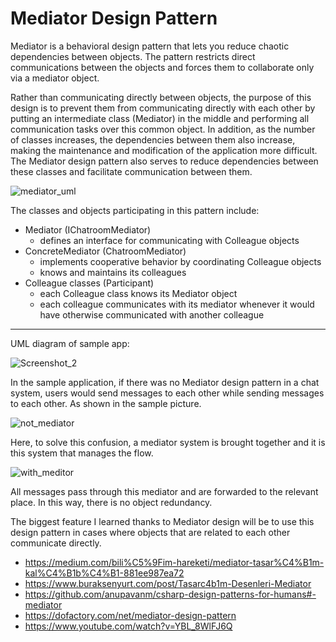 # Mediator Design Pattern

Mediator is a behavioral design pattern that lets you reduce chaotic dependencies between objects. The pattern restricts direct communications between the objects and forces them to collaborate only via a mediator object.

Rather than communicating directly between objects, the purpose of this design is to prevent them from communicating directly with each other by 
putting an intermediate class (Mediator) in the middle and performing all communication tasks over this common object. 
In addition, as the number of classes increases, the dependencies between them also increase, making the maintenance and modification of the application more difficult. 
The Mediator design pattern also serves to reduce dependencies between these classes and facilitate communication between them.


![mediator_uml](https://user-images.githubusercontent.com/29948990/234710267-4101c9c7-cba8-4c59-8a12-90b03d95d074.png)

The classes and objects participating in this pattern include:
* Mediator  (IChatroomMediator)
	* defines an interface for communicating with Colleague objects
* ConcreteMediator  (ChatroomMediator)
	* implements cooperative behavior by coordinating Colleague objects
	* knows and maintains its colleagues
* Colleague classes  (Participant)
	* each Colleague class knows its Mediator object
	* each colleague communicates with its mediator whenever it would have otherwise communicated with another colleague


<hr>


UML diagram of sample app:

![Screenshot_2](https://user-images.githubusercontent.com/29948990/234710366-32ca6122-a283-48a0-b327-cbd73284cadd.png)

In the sample application, if there was no Mediator design pattern in a chat system, users would send messages to each other while sending messages to each other. As shown in the sample picture.

![not_mediator](https://user-images.githubusercontent.com/29948990/234711893-aafc8fcd-f786-4fc6-8a50-fd1bf87f0c79.png)

Here, to solve this confusion, a mediator system is brought together and it is this system that manages the flow.

![with_meditor](https://user-images.githubusercontent.com/29948990/234711931-ed39b601-fdca-475c-bce5-bb89cfa64fa2.png)


All messages pass through this mediator and are forwarded to the relevant place. In this way, there is no object redundancy.

The biggest feature I learned thanks to Mediator design will be to use this design pattern in cases where objects that are related to each other communicate directly.



* https://medium.com/bili%C5%9Fim-hareketi/mediator-tasar%C4%B1m-kal%C4%B1b%C4%B1-881ee987ea72
* https://www.buraksenyurt.com/post/Tasarc4b1m-Desenleri-Mediator
* https://github.com/anupavanm/csharp-design-patterns-for-humans#-mediator
* https://dofactory.com/net/mediator-design-pattern
* https://www.youtube.com/watch?v=YBL_8WlFJ6Q

